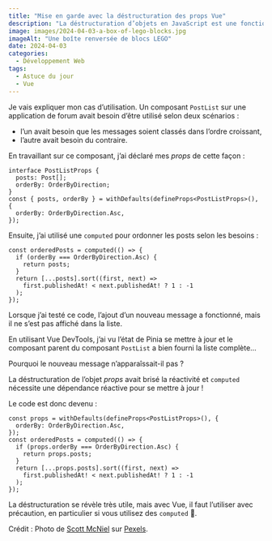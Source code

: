 ```yaml
---
title: "Mise en garde avec la déstructuration des props Vue"
description: "La déstructuration d’objets en JavaScript est une fonctionnalité très intéressante. L’utiliser avec Vue peut cependant prendre une tournure particulière… Nous allons nous pencher sur une mise en garde à ce sujet."
image: images/2024-04-03-a-box-of-lego-blocks.jpg
imageAlt: "Une boîte renversée de blocs LEGO"
date: 2024-04-03
categories:
  - Développement Web
tags:
  - Astuce du jour
  - Vue
---
```


Je vais expliquer mon cas d’utilisation. Un composant `PostList` sur une application de forum avait besoin d’être utilisé selon deux scénarios :

- l’un avait besoin que les messages soient classés dans l’ordre croissant,
- l’autre avait besoin du contraire.

En travaillant sur ce composant, j’ai déclaré mes _props_ de cette façon :

```tsx
interface PostListProps {
  posts: Post[];
  orderBy: OrderByDirection;
}
const { posts, orderBy } = withDefaults(defineProps<PostListProps>(), {
  orderBy: OrderByDirection.Asc,
});
```

Ensuite, j’ai utilisé une `computed` pour ordonner les posts selon les besoins :

```tsx
const orderedPosts = computed(() => {
  if (orderBy === OrderByDirection.Asc) {
    return posts;
  }
  return [...posts].sort((first, next) =>
    first.publishedAt! < next.publishedAt! ? 1 : -1
  );
});
```

Lorsque j’ai testé ce code, l’ajout d’un nouveau message a fonctionné, mais il ne s’est pas affiché dans la liste.

En utilisant Vue DevTools, j’ai vu l’état de Pinia se mettre à jour et le composant parent du composant `PostList` a bien fourni la liste complète…

Pourquoi le nouveau message n’apparaîssait-il pas ?

La déstructuration de l’objet _props_ avait brisé la réactivité et `computed` nécessite une dépendance réactive pour se mettre à jour !

Le code est donc devenu :

```tsx
const props = withDefaults(defineProps<PostListProps>(), {
  orderBy: OrderByDirection.Asc,
});
const orderedPosts = computed(() => {
  if (props.orderBy === OrderByDirection.Asc) {
    return props.posts;
  }
  return [...props.posts].sort((first, next) =>
    first.publishedAt! < next.publishedAt! ? 1 : -1
  );
});
```

La déstructuration se révèle très utile, mais avec Vue, il faut l’utiliser avec précaution, en particulier si vous utilisez des `computed` 🙂.

Crédit : Photo de [Scott McNiel](https://www.pexels.com/photo/lego-blocks-on-white-plastic-container-7662317/) sur [Pexels](https://www.pexels.com/).
